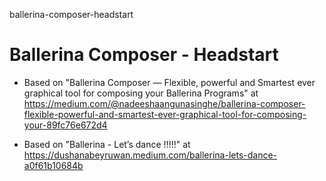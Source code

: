 ballerina-composer-headstart
# Ballerina Composer - Headstart

- Based on "Ballerina Composer — Flexible, powerful and Smartest ever graphical tool for composing your Ballerina Programs" at https://medium.com/@nadeeshaangunasinghe/ballerina-composer-flexible-powerful-and-smartest-ever-graphical-tool-for-composing-your-89fc76e672d4

- Based on "Ballerina - Let’s dance !!!!!" at https://dushanabeyruwan.medium.com/ballerina-lets-dance-a0f61b10684b


